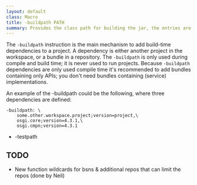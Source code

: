 ```yaml
---
layout: default
class: Macro
title: -buildpath PATH
summary: Provides the class path for building the jar, the entries are references to the repositories.
---
```


The `-buildpath` instruction is the main mechanism to add build-time dependencies to a project. A dependency is either another project in the workspace, or a bundle in a repository. The `-buildpath` is only used during compile and build time; it is never used to run projects.  Because `-buildpath` dependencies are only used compile time it's recommended to add bundles containing only APIs; you don't need bundles containing (service) implementations.


An example of the -buildpath could be the following, where three dependencies are defined: 

	-buildpath: \ 
		some.other.workspace.project;version=project,\
		osgi.core;version=4.3.1,\
		osgi.cmpn;version=4.3.1


* -testpath


## TODO

- New function wildcards for bsns & additional repos that can limit the repos (done by Neil)